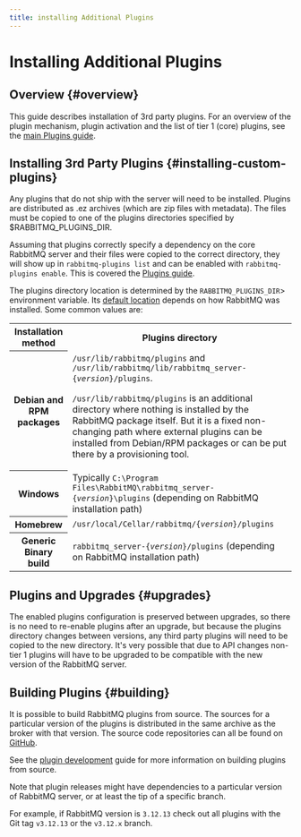 ```yaml
---
title: installing Additional Plugins
---
```

<!--
Copyright (c) 2005-2024 Broadcom. All Rights Reserved. The term "Broadcom" refers to Broadcom Inc. and/or its subsidiaries.

All rights reserved. This program and the accompanying materials
are made available under the terms of the under the Apache License,
Version 2.0 (the "License”); you may not use this file except in compliance
with the License. You may obtain a copy of the License at

https://www.apache.org/licenses/LICENSE-2.0

Unless required by applicable law or agreed to in writing, software
distributed under the License is distributed on an "AS IS" BASIS,
WITHOUT WARRANTIES OR CONDITIONS OF ANY KIND, either express or implied.
See the License for the specific language governing permissions and
limitations under the License.
-->

# Installing Additional Plugins

## Overview {#overview}

This guide describes installation of 3rd party plugins.
For an overview of the plugin mechanism, plugin activation and
the list of tier 1 (core) plugins, see the [main Plugins guide](./plugins).


## Installing 3rd Party Plugins {#installing-custom-plugins}

Any plugins that do not ship with the server will need to be
installed. Plugins are distributed as .ez archives (which are zip files with metadata).
The files must be copied to one of the plugins
directories specified by <span class="envvar">$RABBITMQ_PLUGINS_DIR</span>.

Assuming that plugins correctly specify a dependency on the core RabbitMQ server
and their files were copied to the correct directory, they will show up in
`rabbitmq-plugins list` and can be enabled with
`rabbitmq-plugins enable`. This is covered the [Plugins guide](./plugins).

The plugins directory location is determined by the `RABBITMQ_PLUGINS_DIR`> environment variable.
Its [default location](./relocate) depends on how RabbitMQ was installed. Some common values are:

<table>
  <tr>
    <th>Installation method</th>
    <th>Plugins directory</th>
  </tr>
  <tr>
    <th>Debian and RPM packages</th>
    <td>
      <code>/usr/lib/rabbitmq/plugins</code> and <code>/usr/lib/rabbitmq/lib/rabbitmq_server-{<i>version</i>}/plugins</code>.
      <p>
        <code>/usr/lib/rabbitmq/plugins</code> is an additional
        directory where nothing is installed by the RabbitMQ
        package itself. But it is a fixed non-changing path
        where external plugins can be installed from Debian/RPM
        packages or can be put there by a provisioning tool.
      </p>
    </td>
  </tr>
  <tr>
    <th>Windows</th>
    <td>
      Typically <code>C:\Program Files\RabbitMQ\rabbitmq_server-{<i>version</i>}\plugins</code>
      (depending on RabbitMQ installation path)
    </td>
  </tr>
  <tr>
    <th>Homebrew</th>
    <td>
      <code>/usr/local/Cellar/rabbitmq/{<i>version</i>}/plugins</code>
    </td>
  </tr>
  <tr>
    <th>Generic Binary build</th>
    <td>
      <code>rabbitmq_server-{<i>version</i>}/plugins</code>
      (depending on RabbitMQ installation path)
    </td>
  </tr>
</table>


## Plugins and Upgrades {#upgrades}

The enabled plugins configuration is preserved between
upgrades, so there is no need to re-enable plugins after an
upgrade, but because the plugins directory changes between
versions, any third party plugins will need to be copied to
the new directory. It's very possible that due to API
changes non-tier 1 plugins will have to be upgraded to be compatible
with the new version of the RabbitMQ server.


## Building Plugins {#building}

It is possible to build RabbitMQ plugins from source.  The sources for a
particular version of the plugins is distributed in the same
archive as the broker with that version.  The source code
repositories can all be found on [GitHub](https://github.com/rabbitmq).

See the [plugin development](./plugin-development) guide for more information on building plugins from source.

Note that plugin releases might have dependencies to a particular
version of RabbitMQ server, or at least the tip of a specific branch.

For example, if RabbitMQ version is `3.12.13` check out all plugins with the Git tag `v3.12.13` or the `v3.12.x` branch.
